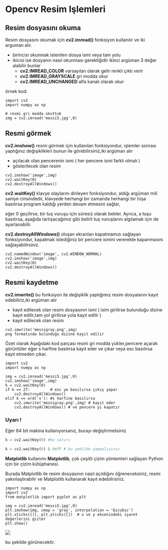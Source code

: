 # Opencv Resim Işlemleri

## Resim dosyasını okuma

Resim dosyasını okumak için **cv2.imread()** fonksiyon kullanılır ve iki arguman alır.

- birincisi okunmak istenilen dosya ismi veya tam yolu
- ikicisi ise dosyanın nasıl okunması gerektiğidir ikinci argüman 3 değer alabilir bunlar
    - **cv2.IMREAD_COLOR** varsayılan olarak gelir renkli çıktı verir
    - **cv2.IMREAD_GRAYSCALE** gri modda okur
    - **cv2.IMREAD_UNCHANGED** alfa kanalı olarak okur

örnek kod:

```
import cv2
import numpy as np

# resmi gri modda okuttuk
img = cv2.imread('messi5.jpg',0)

```

## Resmi görmek
**cv2.imshow()** resmi görmek için kullanılan fonksiyondur, işlemler sonrası yaptığınız değişiklikleri bunun ile görebilirsiniz,iki argüman alır

- açılacak olan pencerenin ismi ( her pencere ismi farklı olmalı )
- gösterilecek olan resim

```
cv2.imshow('image',img)
cv2.waitKey(0)
cv2.destroyAllWindows()
```

**cv2.waitKey()** klavye olaylarını dinleyen fonksiyondur, aldığı argüman mili saniye cinsindedir, klavyede herhangi bir zamanda herhangi bir tüşa basılırsa program kaldığı yerden devam etmesini sağlar,

eğer 0 geçilirse, bir tuş vuruşu için süresiz olarak bekler. Ayrıca, a tuşu basılırsa, aşağıda tartışacağımız gibi belirli tuş vuruşlarını algılamak için de ayarlanabilir.

**cv2.destroyAllWindows()** oluşan ekranları kapatmamızı sağlayan fonksiyondur, kapatmak istediğiniz bir pencere ismini vererekte kapanmasını sağlayabilirsiniz.

```
cv2.namedWindow('image', cv2.WINDOW_NORMAL)
cv2.imshow('image',img)
cv2.waitKey(0)
cv2.destroyAllWindows()
```

## Resmi kaydetme
**cv2.imwrite()** bu fonksiyon ile değişiklik yaptığımız resim dosyalarını kayıt edebiliriz,iki argüman alır

- kayıt edilecek olan resim dosyasının ismi ( isim girilirse bulunduğu dizine kayıt edilir,tam yol girilirse yola kayıt edilir )
- kayıt edilecek olan resim

```
cv2.imwrite('messigray.png',img)
png formatında bulunduğu dizine kayıt edilir
```
Özet olarak
Aşağıdaki kod parçası resmi gri modda yükler,pencere açarak görüntüler eğer s harfine basılırsa kayıt eder ve çıkar veya esc basılırsa kayıt etmeden çıkar.

```
import cv2
import numpy as np

img = cv2.imread('messi5.jpg',0)
cv2.imshow('image',img)
k = cv2.waitKey(0)
if k == 27:         # esc ye basılırsa çıkış yapar
    cv2.destroyAllWindows()
elif k == ord('s'): #s harfine basılırsa
    cv2.imwrite('messigray.png',img) # kayıt eder
    cv2.destroyAllWindows() # ve pencere yi kapatır
```

### Uyarı !

Eğer 64 bit makina kullanıyorsanız, burayı değiştirmelisiniz

```python
k = cv2.waitKey(0) #bu satırı

k = cv2.waitKey(0) & 0xFF # bu şekilde yapmalısınız
```

**Matplotlib** kullanımı
**Matplotlib**, çok çeşitli çizim yöntemleri sağlayan Python için bir çizim kütüphanesi.

Burada Matplotlib ile resim dosyasının nasıl açıldığını öğreneceksiniz, resmi yakınlaştırabilir ve Matplotlib kullanarak kayıt edebilirsiniz.

```
import numpy as np
import cv2
from matplotlib import pyplot as plt

img = cv2.imread('messi5.jpg',0)
plt.imshow(img, cmap = 'gray', interpolation = 'bicubic')
plt.xticks([]), plt.yticks([])  # x ve y eksenindeki işaret değerlerini gizler
plt.show()
```

<img general="center br-2 w-60" src="https://www.coogger.com/media/images/matplotlib_screenshot.jpg">

bu şekilde görünecektir.
